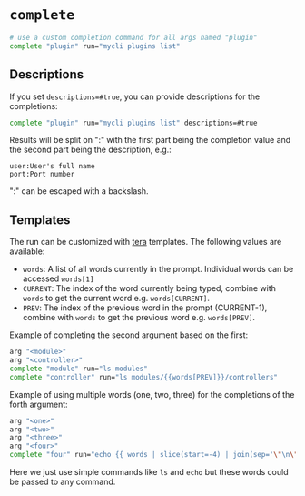 # `complete`

```sh
# use a custom completion command for all args named "plugin"
complete "plugin" run="mycli plugins list"
```

## Descriptions

If you set `descriptions=#true`, you can provide descriptions for the completions:

```sh
complete "plugin" run="mycli plugins list" descriptions=#true
```

Results will be split on ":" with the first part being the completion value and the second part
being the description, e.g.:

```
user:User's full name
port:Port number
```

":" can be escaped with a backslash.

## Templates

The run can be customized with [tera](https://keats.github.io/tera/) templates. The following values are available:

- `words`: A list of all words currently in the prompt. Individual words can be accessed `words[1]`
- `CURRENT`: The index of the word currently being typed, combine with `words` to get the current word e.g. `words[CURRENT]`.
- `PREV`: The index of the previous word in the prompt (CURRENT-1), combine with `words` to get the previous word e.g. `words[PREV]`.

Example of completing the second argument based on the first:

```sh
arg "<module>"
arg "<controller>"
complete "module" run="ls modules"
complete "controller" run="ls modules/{{words[PREV]}}/controllers"
```

Example of using multiple words (one, two, three) for the completions of the forth argument:

```sh
arg "<one>"
arg "<two>"
arg "<three>"
arg "<four>"
complete "four" run="echo {{ words | slice(start=-4) | join(sep='\"\n\"') }}"
```

Here we just use simple commands like `ls` and `echo` but these words could be passed to any command.

